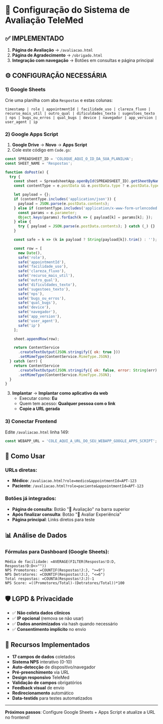 # 📝 Configuração do Sistema de Avaliação TeleMed

## ✅ **IMPLEMENTADO**

1. **Página de Avaliação** → `/avaliacao.html`
2. **Página de Agradecimento** → `/obrigado.html`
3. **Integração com navegação** → Botões em consultas e página principal

## ⚙️ **CONFIGURAÇÃO NECESSÁRIA**

### 1) **Google Sheets**
Crie uma planilha com aba `Respostas` e estas colunas:

```
timestamp | role | appointmentId | facilidade_uso | clareza_fluxo | recurso_mais_util | outro_qual | dificuldades_texto | sugestoes_texto | nps | bugs_ou_erros | qual_bugs | device | navegador | app_version | user_agent | ip
```

### 2) **Google Apps Script**

1. **Google Drive** → **Novo** → **Apps Script**
2. Cole este código em `Code.gs`:

```javascript
const SPREADSHEET_ID = 'COLOQUE_AQUI_O_ID_DA_SUA_PLANILHA';
const SHEET_NAME = 'Respostas';

function doPost(e) {
  try {
    const sheet = SpreadsheetApp.openById(SPREADSHEET_ID).getSheetByName(SHEET_NAME);
    const contentType = e.postData && e.postData.type ? e.postData.type : '';

    let payload = {};
    if (contentType.includes('application/json')) {
      payload = JSON.parse(e.postData.contents);
    } else if (contentType.includes('application/x-www-form-urlencoded')) {
      const params = e.parameter;
      Object.keys(params).forEach(k => { payload[k] = params[k]; });
    } else {
      try { payload = JSON.parse(e.postData.contents); } catch (_) {}
    }

    const safe = k => (k in payload ? String(payload[k]).trim() : '');

    const row = [
      new Date(),
      safe('role'),
      safe('appointmentId'),
      safe('facilidade_uso'),
      safe('clareza_fluxo'),
      safe('recurso_mais_util'),
      safe('outro_qual'),
      safe('dificuldades_texto'),
      safe('sugestoes_texto'),
      safe('nps'),
      safe('bugs_ou_erros'),
      safe('qual_bugs'),
      safe('device'),
      safe('navegador'),
      safe('app_version'),
      safe('user_agent'),
      safe('ip')
    ];

    sheet.appendRow(row);

    return ContentService
      .createTextOutput(JSON.stringify({ ok: true }))
      .setMimeType(ContentService.MimeType.JSON);
  } catch (err) {
    return ContentService
      .createTextOutput(JSON.stringify({ ok: false, error: String(err) }))
      .setMimeType(ContentService.MimeType.JSON);
  }
}
```

3. **Implantar** → **Implantar como aplicativo da web**
   - Executar como: **Eu**
   - Quem tem acesso: **Qualquer pessoa com o link**
   - **Copie a URL gerada**

### 3) **Conectar Frontend**

Edite `/avaliacao.html` linha 149:

```javascript
const WEBAPP_URL = 'COLE_AQUI_A_URL_DO_SEU_WEBAPP_GOOGLE_APPS_SCRIPT';
```

## 🔗 **Como Usar**

### URLs diretas:
- **Médico**: `/avaliacao.html?role=medico&appointmentId=APT-123`
- **Paciente**: `/avaliacao.html?role=paciente&appointmentId=APT-123`

### Botões já integrados:
- **Página de consulta**: Botão "📝 Avaliação" na barra superior
- **Após finalizar consulta**: Botão "📝 Avaliar Experiência"
- **Página principal**: Links diretos para teste

## 📊 **Análise de Dados**

### Fórmulas para Dashboard (Google Sheets):

```
Média de facilidade: =AVERAGE(FILTER(Respostas!D:D, Respostas!D:D<>""))
NPS Promotores: =COUNTIF(Respostas!J:J, ">=9")
NPS Detratores: =COUNTIF(Respostas!J:J, "<=6")
Total respostas: =COUNTA(Respostas!J:J)-1
NPS Score: =((Promotores/Total)-(Detratores/Total))*100
```

## 🛡️ **LGPD & Privacidade**

- ✅ **Não coleta dados clínicos**
- ✅ **IP opcional** (remova se não usar)
- ✅ **Dados anonimizados** via hash quando necessário
- ✅ **Consentimento implícito** no envio

## 🚀 **Recursos Implementados**

- **17 campos de dados** coletados
- **Sistema NPS** interativo (0-10)
- **Auto-detecção** de dispositivo/navegador
- **Pré-preenchimento** via URL
- **Design responsivo** TeleMed
- **Validação de campos** obrigatórios
- **Feedback visual** de envio
- **Redirecionamento** automático
- **Data-testids** para testes automatizados

---

**Próximos passos**: Configure Google Sheets + Apps Script e atualize a URL no frontend!